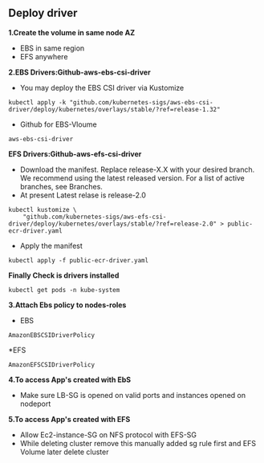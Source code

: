 ## Deploy driver ##
**1.Create the volume in same node AZ**
* EBS in same region
* EFS anywhere

**2.EBS Drivers:Github-aws-ebs-csi-driver**

* You may deploy the EBS CSI driver via Kustomize

```
kubectl apply -k "github.com/kubernetes-sigs/aws-ebs-csi-driver/deploy/kubernetes/overlays/stable/?ref=release-1.32"
```

* Github for EBS-Vloume
```
aws-ebs-csi-driver
```

**EFS Drivers:Github-aws-efs-csi-driver**
* Download the manifest. Replace release-X.X with your desired branch. We recommend using the latest released version. For a list of active branches, see Branches.
* At present Latest relase is release-2.0
```
kubectl kustomize \
    "github.com/kubernetes-sigs/aws-efs-csi-driver/deploy/kubernetes/overlays/stable/?ref=release-2.0" > public-ecr-driver.yaml
```
* Apply the manifest
```
kubectl apply -f public-ecr-driver.yaml
```

**Finally Check is drivers installed**
```
kubectl get pods -n kube-system
```
**3.Attach Ebs policy to nodes-roles**
* EBS
```
AmazonEBSCSIDriverPolicy
```

*EFS
```
AmazonEFSCSIDriverPolicy
```

**4.To access App's created with EbS**

* Make sure LB-SG is opened on valid ports and instances opened on nodeport

**5.To access App's created with EFS**
* Allow Ec2-instance-SG on NFS protocol with EFS-SG
* While deleting cluster remove this manually added sg rule first and EFS Volume later delete cluster



